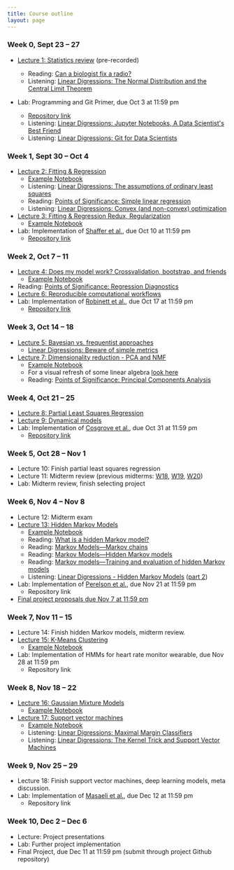 ```yaml
---
title: Course outline
layout: page
---
```


### Week 0, Sept 23 – 27

- [Lecture 1: Statistics review](https://aarmey.github.io/ml-for-bioe/public/Wk1-Lecture1.pdf) (pre-recorded)
  - Reading: [Can a biologist fix a radio?](https://www.cell.com/cancer-cell/fulltext/S1535-6108(02)00133-2)
  - Listening: [Linear Digressions: The Normal Distribution and the Central Limit Theorem](https://lineardigressions.com/episodes/2018/12/9/the-normal-distribution-and-the-central-limit-theorem)

- Lab: Programming and Git Primer, due Oct 3 at 11:59 pm
  - [Repository link](https://classroom.github.com/a/zVi0Ih1o)
  - Listening: [Linear Digressions: Jupyter Notebooks, A Data Scientist's Best Friend](https://lineardigressions.com/episodes/2017/8/20/jupyter-notebooks-a-data-scientists-best-friend)
  - Listening: [Linear Digressions: Git for Data Scientists](https://lineardigressions.com/episodes/2018/6/3/git-for-data-scientists)

### Week 1, Sept 30 – Oct 4

- [Lecture 2: Fitting & Regression](https://aarmey.github.io/ml-for-bioe/public/Wk1-Lecture2.pdf)
  - [Example Notebook](../public/examples/OLS-Example.ipynb)
  - Listening: [Linear Digressions: The assumptions of ordinary least squares](https://lineardigressions.com/episodes/2019/1/12/the-assumptions-of-ordinary-least-squares)
  - Reading: [Points of Significance: Simple linear regression](https://www.nature.com/nmeth/journal/v12/n11/full/nmeth.3627.html)
  - Listening: [Linear Digressions: Convex (and non-convex) optimization](https://lineardigressions.com/episodes/2018/12/16/convex-and-non-convex-optimization)
- [Lecture 3: Fitting & Regression Redux, Regularization](https://aarmey.github.io/ml-for-bioe/public/Wk2-Lecture3.pdf)
  - [Example Notebook](../public/examples/Regularization-Example.ipynb)
- Lab: Implementation of [Shaffer et al.](https://www.nature.com/nature/journal/v546/n7658/abs/nature22794.html), due Oct 10 at 11:59 pm
  - [Repository link](https://classroom.github.com/a/EP9p26-u)

### Week 2, Oct 7 – 11

- [Lecture 4: Does my model work? Crossvalidation, bootstrap, and friends](https://aarmey.github.io/ml-for-bioe/public/Wk2-Lecture4.pdf)
  - [Example Notebook](../public/examples/CrossVal-Example.ipynb)
- Reading: [Points of Significance: Regression Diagnostics](https://www.nature.com/nmeth/journal/v13/n5/abs/nmeth.3854.html)
- [Lecture 6: Reproducible computational workflows](https://aarmey.github.io/ml-for-bioe/public/Wk3-Lecture6.pdf)
- Lab: Implementation of [Robinett et al.](https://doi.org/10.1016/j.cels.2018.05.018), due Oct 17 at 11:59 pm
  - [Repository link](https://classroom.github.com/a/k50TOMBs)

### Week 3, Oct 14 – 18

- [Lecture 5: Bayesian vs. frequentist approaches](https://aarmey.github.io/ml-for-bioe/public/bayesian.pdf)
  - [Linear Digressions: Beware of simple metrics](https://lineardigressions.com/episodes/2019/12/22/data-scientists-beware-of-simple-metrics)
- [Lecture 7: Dimensionality reduction - PCA and NMF](https://aarmey.github.io/ml-for-bioe/public/dimensionality-reduction.pdf)
  - [Example Notebook](../public/examples/PCA-NNMF.ipynb)
  - For a visual refresh of some linear algebra [look here](https://www.youtube.com/playlist?list=PLZHQObOWTQDPD3MizzM2xVFitgF8hE_ab)
  - Reading: [Points of Significance: Principal Components Analysis](https://www.nature.com/articles/nmeth.4346)

### Week 4, Oct 21 – 25

- [Lecture 8: Partial Least Squares Regression](https://aarmey.github.io/ml-for-bioe/public/plsr.pdf)
- [Lecture 9: Dynamical models](https://aarmey.github.io/ml-for-bioe/public/dynamics.pdf)
- Lab: Implementation of [Cosgrove et al.](https://pubs.rsc.org/en/Content/ArticleLanding/2010/MB/b926287c), due Oct 31 at 11:59 pm
  - [Repository link](https://classroom.github.com/a/mgXx6Ml_)

### Week 5, Oct 28 – Nov 1

- Lecture 10: Finish partial least squares regression
- Lecture 11: Midterm review (previous midterms: [W18](../files/midterm-W18.pdf), [W19](../files/midterm-W19.pdf), [W20](../files/midterm-W20.pdf))
- Lab: Midterm review, finish selecting project

### Week 6, Nov 4 – Nov 8

- Lecture 12: Midterm exam
- [Lecture 13: Hidden Markov Models](https://aarmey.github.io/ml-for-bioe/public/hmm.pdf)
  - [Example Notebook](../public/examples/HMMs-example.ipynb)
  - Reading: [What is a hidden Markov model?](https://www.nature.com/articles/nbt1004-1315)
  - Reading: [Markov Models—Markov chains](https://www.nature.com/articles/s41592-019-0476-x)
  - Reading: [Markov Models—Hidden Markov models](https://www.nature.com/articles/s41592-019-0532-6)
  - Reading: [Markov models—Training and evaluation of hidden Markov models](https://www.nature.com/articles/s41592-019-0702-6)
  - Listening: [Linear Digressions - Hidden Markov Models](https://lineardigressions.com/episodes/2016/2/23/introducing-hidden-markov-models-hmm-part-1) ([part 2](https://lineardigressions.com/episodes/2016/2/23/genetics-and-um-detection-hmms-part-2))
- Lab: Implementation of [Perelson et al.](https://www.science.org/doi/10.1126/science.271.5255.1582), due Nov 21 at 11:59 pm
  - Repository link
- [Final project proposals due Nov 7 at 11:59 pm](https://bruinlearn.ucla.edu/courses/139668/assignments/1247677?module_item_id=5340857)

### Week 7, Nov 11 – 15

- Lecture 14: Finish hidden Markov models, midterm review.
- [Lecture 15: K-Means Clustering](https://aarmey.github.io/ml-for-bioe/public/clustering.pdf)
  - [Example Notebook](../public/examples/K-Means.ipynb)
- Lab: Implementation of HMMs for heart rate monitor wearable, due Nov 28 at 11:59 pm
  - Repository link

### Week 8, Nov 18 – 22

- [Lecture 16: Gaussian Mixture Models](https://aarmey.github.io/ml-for-bioe/public/gmms.pdf)
  - [Example Notebook](../public/examples/Gaussian-Mixtures.ipynb)
- [Lecture 17: Support vector machines](https://aarmey.github.io/ml-for-bioe/public/svms.pdf)
  - [Example Notebook](../public/examples/SVMs-example.ipynb)
  - Listening: [Linear Digressions: Maximal Margin Classifiers](https://lineardigressions.com/episodes/2017/12/3/maximal-margin-classifiers)
  - Listening: [Linear Digressions: The Kernel Trick and Support Vector Machines](https://lineardigressions.com/episodes/2017/12/10/the-kernel-trick-and-support-vector-machines)

### Week 9, Nov 25 – 29

- Lecture 18: Finish support vector machines, deep learning models, meta discussion.
- Lab: Implementation of [Masaeli et al.](https://www.nature.com/articles/srep37863), due Dec 12 at 11:59 pm
  - Repository link

### Week 10, Dec 2 – Dec 6

- Lecture: Project presentations
- Lab: Further project implementation
- Final Project, due Dec 11 at 11:59 pm (submit through project Github repository)

